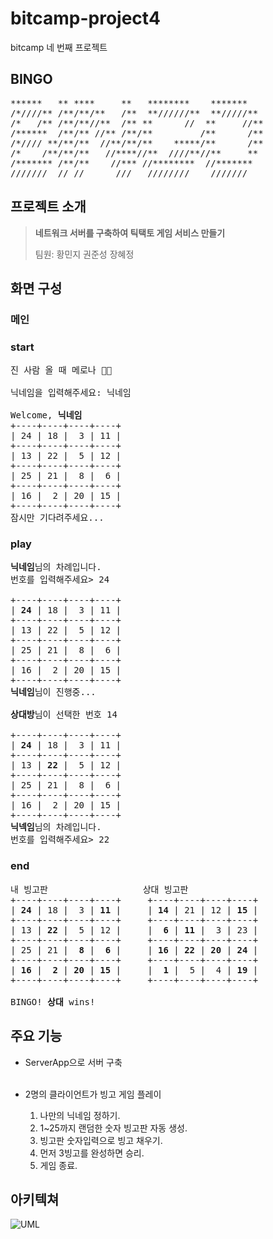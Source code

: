# bitcamp-project4

bitcamp 네 번째 프로젝트

## BINGO
<pre>
******   ** ****     **   ********    *******  
/*////** /**/**/**   /**  **//////**  **/////** 
/*   /** /**/**//**  /** **      //  **     //**
/******  /**/** //** /**/**         /**      /**
/*//// **/**/**  //**/**/**    *****/**      /**
/*    /**/**/**   //****//**  ////**//**     ** 
/******* /**/**    //*** //********  //*******  
///////  // //      ///   ////////    ///////   
</pre>

## 프로젝트 소개

<blockquote>
    <strong>네트워크 서버를 구축하여 틱택토 게임 서비스 만들기</strong>
    <p>팀원: 황민지 권준성 장혜정</p>
</blockquote>

## 화면 구성

### 메인
### start
<pre>
진 사람 올 때 메로나 🍈🍦

닉네임을 입력해주세요: 닉네임
    
Welcome, <strong>닉네임</strong>
+----+----+----+----+
| 24 | 18 |  3 | 11 |
+----+----+----+----+
| 13 | 22 |  5 | 12 |
+----+----+----+----+
| 25 | 21 |  8 |  6 |
+----+----+----+----+
| 16 |  2 | 20 | 15 |
+----+----+----+----+
잠시만 기다려주세요...
</pre>

### play

<pre>
<strong>닉네임</strong>님의 차례입니다.
번호를 입력해주세요> 24

+----+----+----+----+
| <strong>24</strong> | 18 |  3 | 11 |
+----+----+----+----+
| 13 | 22 |  5 | 12 |
+----+----+----+----+
| 25 | 21 |  8 |  6 |
+----+----+----+----+
| 16 |  2 | 20 | 15 |
+----+----+----+----+
<strong>닉네임</strong>님이 진행중...
    
<strong>상대방</strong>님이 선택한 번호 14

+----+----+----+----+
| <strong>24</strong> | 18 |  3 | 11 |
+----+----+----+----+
| 13 | <strong>22</strong> |  5 | 12 |
+----+----+----+----+
| 25 | 21 |  8 |  6 |
+----+----+----+----+
| 16 |  2 | 20 | 15 |
+----+----+----+----+
<strong>닉넥임</strong>님의 차례입니다.
번호를 입력해주세요> 22
</pre>

### end

<pre>
내 빙고판                  상대 빙고판
+----+----+----+----+     +----+----+----+----+
| <strong>24</strong> | 18 |  3 | <strong>11</strong> |     | <strong>14</strong> | 21 | 12 | <strong>15</strong> |
+----+----+----+----+     +----+----+----+----+
| 13 | <strong>22</strong> |  5 | 12 |     |  <strong>6</strong> | <strong>11</strong> |  3 | 23 |
+----+----+----+----+     +----+----+----+----+
| 25 | 21 |  <strong>8</strong> |  <strong>6</strong> |     | <strong>16</strong> | <strong>22</strong> | <strong>20</strong> | <strong>24</strong> |
+----+----+----+----+     +----+----+----+----+
| <strong>16</strong> |  <strong>2</strong> | <strong>20</strong> | <strong>15</strong> |     |  <strong>1</strong> |  5 |  4 | <strong>19</strong> |
+----+----+----+----+     +----+----+----+----+

BINGO! <strong>상대</strong> wins!
</pre>

## 주요 기능
- ServerApp으로 서버 구축<br><br>

- 2명의 클라이언트가 빙고 게임 플레이
    1. 나만의 닉네임 정하기.
    2. 1~25까지 랜덤한 숫자 빙고판 자동 생성.
    3. 빙고판 숫자입력으로 빙고 채우기.
    4. 먼저 3빙고를 완성하면 승리.
    5. 게임 종료.

## 아키텍쳐
<img src="https://raw.githubusercontent.com/cute-kkiri/bitcamp-project4/5f2e1b5e572019ab45d4b10488f1cce5185db4cd/myapp/myapp.png" alt="UML" />
